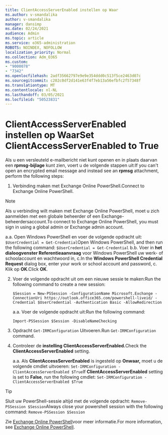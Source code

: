 ```yaml
---
title: ClientAccessServerEnabled instellen op Waar
ms.author: v-smandalika
author: v-smandalika
manager: dansimp
ms.date: 02/24/2021
audience: Admin
ms.topic: article
ms.service: o365-administration
ROBOTS: NOINDEX, NOFOLLOW
localization_priority: Normal
ms.collection: Adm_O365
ms.custom:
- "9000078"
- "7342"
ms.openlocfilehash: 2adf35662797e9e9e354ddd0c513f5ce2463d07c
ms.sourcegitcommit: c202c0df2d141e63f4f7eb13a56efbfc2f57348f
ms.translationtype: MT
ms.contentlocale: nl-NL
ms.lasthandoff: 03/05/2021
ms.locfileid: "50523831"
---
```

# <a name="set-clientaccessserverenabled-to-true"></a><span data-ttu-id="81bc9-102">ClientAccessServerEnabled instellen op Waar</span><span class="sxs-lookup"><span data-stu-id="81bc9-102">Set ClientAccessServerEnabled to True</span></span>

<span data-ttu-id="81bc9-103">Als u een versleuteld e-mailbericht niet kunt openen en in plaats daarvan een **rpmsg-bijlage** kunt zien, voert u de volgende stappen uit:</span><span class="sxs-lookup"><span data-stu-id="81bc9-103">If you can't open an encrypted email message and instead see an **rpmsg** attachment, perform the following steps:</span></span>

1. <span data-ttu-id="81bc9-104">Verbinding maken met Exchange Online PowerShell.</span><span class="sxs-lookup"><span data-stu-id="81bc9-104">Connect to Exchange Online PowerShell.</span></span>

> [!NOTE]
> <span data-ttu-id="81bc9-105">Als u verbinding wilt maken met Exchange Online PowerShell, moet u zich aanmelden met een globale beheerder of een Exchange-beheerdersaccount.</span><span class="sxs-lookup"><span data-stu-id="81bc9-105">To connect to Exchange Online PowerShell, you must sign in using a global admin or Exchange admin account.</span></span>

   <span data-ttu-id="81bc9-106">a.</span><span class="sxs-lookup"><span data-stu-id="81bc9-106">a.</span></span> <span data-ttu-id="81bc9-107">Open Windows PowerShell en voer de volgende opdracht uit: `$UserCredential = Get-Credential`</span><span class="sxs-lookup"><span data-stu-id="81bc9-107">Open Windows PowerShell, and then run the following command: `$UserCredential = Get-Credential`</span></span>
<span data-ttu-id="81bc9-108">b.</span><span class="sxs-lookup"><span data-stu-id="81bc9-108">b.</span></span> <span data-ttu-id="81bc9-109">Voer in **het dialoogvenster Referentieaanvraag** voor Windows PowerShell uw werk- of schoolaccount en wachtwoord in, c.</span><span class="sxs-lookup"><span data-stu-id="81bc9-109">In the **Windows PowerShell Credential Request** dialog box, enter your work or school account and password, c.</span></span> <span data-ttu-id="81bc9-110">Klik op **OK**.</span><span class="sxs-lookup"><span data-stu-id="81bc9-110">Click **OK**.</span></span> 

2. <span data-ttu-id="81bc9-111">Voer de volgende opdracht uit om een nieuwe sessie te maken:</span><span class="sxs-lookup"><span data-stu-id="81bc9-111">Run the following command to create a new session:</span></span>

    `$Session = New-PSSession -ConfigurationName Microsoft.Exchange -ConnectionUri https://outlook.office365.com/powershell-liveid/ -Credential $UserCredential -Authentication Basic -AllowRedirection`

    <span data-ttu-id="81bc9-112">a.</span><span class="sxs-lookup"><span data-stu-id="81bc9-112">a.</span></span> <span data-ttu-id="81bc9-113">Voer de volgende opdracht uit:</span><span class="sxs-lookup"><span data-stu-id="81bc9-113">Run the following command:</span></span>
    
    `Import-PSSession $Session -DisableNameChecking`

3. <span data-ttu-id="81bc9-114">Opdracht `Get-IRMConfiguration` Uitvoeren.</span><span class="sxs-lookup"><span data-stu-id="81bc9-114">Run `Get-IRMConfiguration` command.</span></span>

4. <span data-ttu-id="81bc9-115">Controleer de **instelling ClientAccessServerEnabled.**</span><span class="sxs-lookup"><span data-stu-id="81bc9-115">Check the **ClientAccessServerEnabled** setting.</span></span> 

    <span data-ttu-id="81bc9-116">a.</span><span class="sxs-lookup"><span data-stu-id="81bc9-116">a.</span></span> <span data-ttu-id="81bc9-117">Als **ClientAccessServerEnabled** is ingesteld op **Onwaar,** moet u de volgende cmdlet uitvoeren: `Set-IRMConfiguration -ClientAccessServerEnabled $True`</span><span class="sxs-lookup"><span data-stu-id="81bc9-117">If **ClientAccessServerEnabled** setting is set to **False**, run the following cmdlet: `Set-IRMConfiguration -ClientAccessServerEnabled $True`</span></span>

> [!TIP]
> <span data-ttu-id="81bc9-118">Sluit uw PowerShell-sessie altijd met de volgende opdracht: `Remove-PSSession $Session`</span><span class="sxs-lookup"><span data-stu-id="81bc9-118">Always close your powershell session with the following command: `Remove-PSSession $Session`</span></span>

<span data-ttu-id="81bc9-119">Zie [Exchange Online PowerShell](https://docs.microsoft.com/powershell/exchange/connect-to-exchange-online-powershell)voor meer informatie.</span><span class="sxs-lookup"><span data-stu-id="81bc9-119">For more information, see [Exchange Online PowerShell](https://docs.microsoft.com/powershell/exchange/connect-to-exchange-online-powershell).</span></span>

